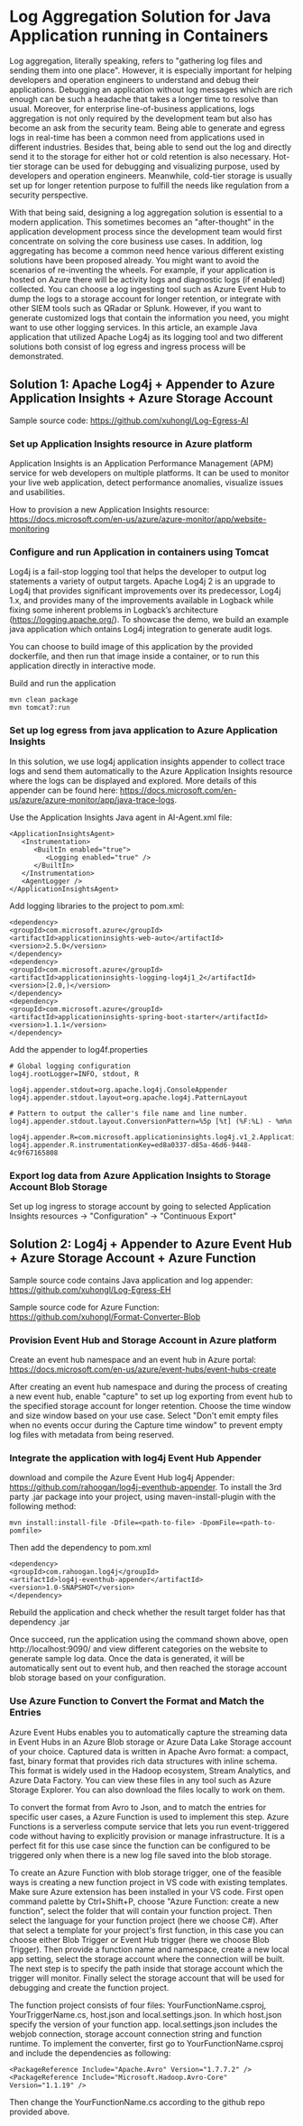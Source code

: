 # Log Aggregation Solution for Java Application running in Containers

Log aggregation, literally speaking, refers to "gathering log files and sending them into one place". However, it is especially important for helping developers and operation engineers to understand and debug their applications. Debugging an application without log messages which are rich enough can be such a headache that takes a longer time to resolve than usual. Moreover, for enterprise line-of-business applications, logs aggregation is not only required by the development team but also has become an ask from the security team. Being able to generate and egress logs in real-time has been a common need from applications used in different industries. Besides that, being able to send out the log and directly send it to the storage for either hot or cold retention is also necessary. Hot-tier storage can be used for debugging and visualizing purpose, used by developers and operation engineers. Meanwhile, cold-tier storage is usually set up for longer retention purpose to fulfill the needs like regulation from a security perspective. 

With that being said, designing a log aggregation solution is essential to a modern application. This sometimes becomes an "after-thought" in the application development process since the development team would first concentrate on solving the core business use cases. In addition, log aggregating has become a common need hence various different existing solutions have been proposed already. You might want to avoid the scenarios of re-inventing the wheels. For example, if your application is hosted on Azure there will be activity logs and diagnostic logs (if enabled) collected. You can choose a log ingesting tool such as Azure Event Hub to dump the logs to a storage account for longer retention, or integrate with other SIEM tools such as QRadar or Splunk. However, if you want to generate customized logs that contain the information you need, you might want to use other logging services. In this article, an example Java application that utilized Apache Log4j as its logging tool and two different solutions both consist of log egress and ingress process will be demonstrated. 

## Solution 1: Apache Log4j + Appender to Azure Application Insights + Azure Storage Account
Sample source code: https://github.com/xuhongl/Log-Egress-AI 
### Set up Application Insights resource in Azure platform
Application Insights is an Application Performance Management (APM) service for web developers on multiple platforms. It can be used to monitor your live web application, detect performance anomalies, visualize issues and usabilities. 

How to provision a new Application Insights resource: https://docs.microsoft.com/en-us/azure/azure-monitor/app/website-monitoring 

### Configure and run Application in containers using Tomcat
Log4j is a fail-stop logging tool that helps the developer to output log statements a variety of output targets. Apache Log4j 2 is an upgrade to Log4j that provides significant improvements over its predecessor, Log4j 1.x, and provides many of the improvements available in Logback while fixing some inherent problems in Logback’s architecture (https://logging.apache.org/). To showcase the demo, we build an example java application which ontains Log4j integration to generate audit logs. 

You can choose to build image of this application by the provided dockerfile, and then run that image inside a container, 
or to run this application directly in interactive mode.

Build and run the application
```
mvn clean package
mvn tomcat7:run
```

###

### Set up log egress from java application to Azure Application Insights
In this solution, we use log4j application insights appender to collect trace logs and send them automatically to the Azure Application Insights resource where the logs can be displayed and explored. More details of this appender can be found here: https://docs.microsoft.com/en-us/azure/azure-monitor/app/java-trace-logs. 

Use the Application Insights Java agent in AI-Agent.xml file:
```
<ApplicationInsightsAgent>
   <Instrumentation>
      <BuiltIn enabled="true">
         <Logging enabled="true" />
      </BuiltIn>
   </Instrumentation>
   <AgentLogger />
</ApplicationInsightsAgent>
```

Add logging libraries to the project to pom.xml:
```
<dependency>
<groupId>com.microsoft.azure</groupId>
<artifactId>applicationinsights-web-auto</artifactId>
<version>2.5.0</version>
</dependency>
<dependency>
<groupId>com.microsoft.azure</groupId>
<artifactId>applicationinsights-logging-log4j1_2</artifactId>
<version>[2.0,)</version>
</dependency>
<dependency>
<groupId>com.microsoft.azure</groupId>
<artifactId>applicationinsights-spring-boot-starter</artifactId>
<version>1.1.1</version>
</dependency>
```

Add the appender to log4f.properties
```
# Global logging configuration
log4j.rootLogger=INFO, stdout, R

log4j.appender.stdout=org.apache.log4j.ConsoleAppender
log4j.appender.stdout.layout=org.apache.log4j.PatternLayout

# Pattern to output the caller's file name and line number.
log4j.appender.stdout.layout.ConversionPattern=%5p [%t] (%F:%L) - %m%n

log4j.appender.R=com.microsoft.applicationinsights.log4j.v1_2.ApplicationInsightsAppender
log4j.appender.R.instrumentationKey=ed8a0337-d85a-46d6-9448-4c9f67165808
```



### Export log data from Azure Application Insights to Storage Account Blob Storage
Set up log ingress to storage account by going to selected Application Insights resources -> "Configuration" -> "Continuous Export"


## Solution 2: Log4j + Appender to Azure Event Hub + Azure Storage Account + Azure Function
Sample source code contains Java application and log appender: https://github.com/xuhongl/Log-Egress-EH 

Sample source code for Azure Function: https://github.com/xuhongl/Format-Converter-Blob 

### Provision Event Hub and Storage Account in Azure platform
Create an event hub namespace and an event hub in Azure portal: https://docs.microsoft.com/en-us/azure/event-hubs/event-hubs-create

After creating an event hub namespace and during the process of creating a new event hub, enable "capture" to set up log exporting from event hub to the specified storage account for longer retention. Choose the time window and size window based on your use case. Select "Don't emit empty files when no events occur during the Capture time window" to prevent empty log files with metadata from being reserved.


### Integrate the application with log4j Event Hub Appender
download and compile the Azure Event Hub log4j Appender: https://github.com/rahoogan/log4j-eventhub-appender. To install the 3rd party .jar package into your project, using maven-install-plugin with the following method:

```
mvn install:install-file -Dfile=<path-to-file> -DpomFile=<path-to-pomfile>
```

Then add the dependency to pom.xml
```
<dependency>
<groupId>com.rahoogan.log4j</groupId>
<artifactId>log4j-eventhub-appender</artifactId>
<version>1.0-SNAPSHOT</version>
</dependency>
```
Rebuild the application and check whether the result target folder has that dependency .jar

Once succeed, run the application using the command shown above, open http://localhost:9090/ and view different categories on the website to generate sample log data. Once the data is generated, it will be automatically sent out to event hub, and then reached the storage account blob storage based on your configuration. 


### Use Azure Function to Convert the Format and Match the Entries
Azure Event Hubs enables you to automatically capture the streaming data in Event Hubs in an Azure Blob storage or Azure Data Lake Storage account of your choice. Captured data is written in Apache Avro format: a compact, fast, binary format that provides rich data structures with inline schema. This format is widely used in the Hadoop ecosystem, Stream Analytics, and Azure Data Factory. You can view these files in any tool such as Azure Storage Explorer. You can also download the files locally to work on them.

To convert the format from Avro to Json, and to match the entries for specific user cases, a Azure Function is used to implement this step. Azure Functions is a serverless compute service that lets you run event-triggered code without having to explicitly provision or manage infrastructure. It is a perfect fit for this use case since the function can be configured to be triggered only when there is a new log file saved into the blob storage. 

To create an Azure Function with blob storage trigger, one of the feasible ways is creating a new function project in VS code with existing templates. Make sure Azure extension has been installed in your VS code. First open command palette by Ctrl+Shift+P, choose "Azure Function: create a new function", select the folder that will contain your function project. Then select the language for your function project (here we choose C#). After that select a template for your project's first function, in this case you can choose either Blob Trigger or Event Hub trigger (here we choose Blob Trigger). Then provide a function name and namespace, create a new local app setting, select the storage account where the connection will be built. The next step is to specify the path inside that storage account which the trigger will monitor. Finally select the storage account that will be used for debugging and create the function project. 

The function project consists of four files: YourFunctionName.csproj, YourTriggerName.cs, host.json and local.settings.json. In which host.json specify the version of your function app. local.settings.json includes the webjob connection, storage account connection string and function runtime. To implement the converter, first go to YourFunctionName.csproj and include the dependencies as following:
```
<PackageReference Include="Apache.Avro" Version="1.7.7.2" />
<PackageReference Include="Microsoft.Hadoop.Avro-Core" Version="1.1.19" />
```

Then change the YourFunctionName.cs according to the github repo provided above. 
